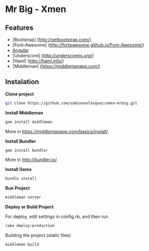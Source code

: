 # Mr Big - Xmen

## Features

- [Bootstrap] (http://getbootstrap.com/)
- [Font-Awesome] (http://fortawesome.github.io/Font-Awesome/)
- [Angular](https://angularjs.org/)
- [Underscore] (http://underscorejs.org/)
- [Haml] (http://haml.info/)
- [Middleman] (https://middlemanapp.com/)


## Instalation


**Clone project**

```bash
git clone https://github.com/sabinovelasquez/xmen-mrbig.git
```

**Install Middleman**

```bash
gem install middleman
```

More in https://middlemanapp.com/basics/install/.

**Install Bundler**

```bash
gem install bundler
```

More in http://bundler.io/.

**Install Gems**

```bash
bundle install
```

**Run Project**

```bash
middleman server
```

**Deploy or Build Project**

For deploy, edit settings in config.rb, and then run

```bash
rake deploy:production
```

Building the project (static files)

```bash
middleman build
```
